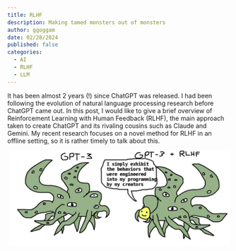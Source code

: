```yaml
---
title: RLHF
description: Making tamed monsters out of monsters
author: ggoggam
date: 02/28/2024
published: false
categories:
  - AI
  - RLHF
  - LLM
---
```


It has been almost 2 years (!) since ChatGPT was released. 
I had been following the evolution of natural language processing research before ChatGPT came out.
In this post, I would like to give a brief overview of Reinforcement Learning with Human Feedback (RLHF), 
the main approach taken to create ChatGPT and its rivaling cousins such as Claude and Gemini. 
My recent research focuses on a novel method for RLHF in an offline setting, so it is rather timely to talk about this.

![your friend](./assets//shoggoth.jpg)

